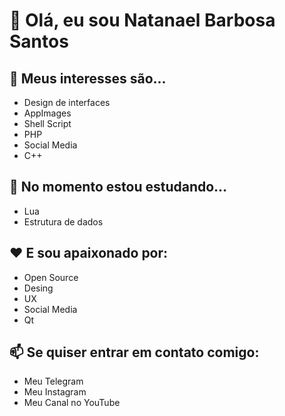 #  👋 Olá, eu sou Natanael Barbosa Santos
## 👀 Meus interesses são...
  - Design de interfaces
  - AppImages
  - Shell Script
  - PHP
  - Social Media
  - C++
## 🌱 No momento estou estudando...
  - Lua
  - Estrutura de dados
## :heart: E sou apaixonado por:
  - Open Source
  - Desing 
  - UX
  - Social Media
  - Qt
## 📫 Se quiser entrar em contato comigo:
  - Meu Telegram
  - Meu Instagram
  - Meu Canal no YouTube
